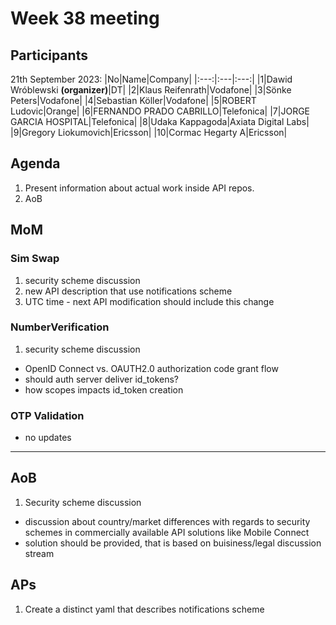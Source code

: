 # Week 38 meeting

## Participants

21th September 2023:
|No|Name|Company|
|:---:|:---|:---:|
|1|Dawid Wróblewski **(organizer)**|DT|
|2|Klaus Reifenrath|Vodafone|
|3|Sönke Peters|Vodafone|
|4|Sebastian Köller|Vodafone|
|5|ROBERT Ludovic|Orange|
|6|FERNANDO PRADO CABRILLO|Telefonica|
|7|JORGE GARCIA HOSPITAL|Telefonica|
|8|Udaka Kappagoda|Axiata Digital Labs|
|9|Gregory Liokumovich|Ericsson|
|10|Cormac Hegarty A|Ericsson|



## Agenda

1. Present information about actual work inside API repos.
2. AoB

## MoM

### Sim Swap
1. security scheme discussion
2. new API description that use notifications scheme
3. UTC time - next API modification should include this change
### NumberVerification
1. security scheme discussion

- OpenID Connect vs. OAUTH2.0 authorization code grant flow
- should auth server deliver id_tokens?
- how scopes impacts id_token creation
### OTP Validation
- no updates
  
-----

## AoB

1. Security scheme discussion
- discussion about country/market differences with regards to security schemes in commercially available API solutions like Mobile Connect
- solution should be provided, that is based on buisiness/legal discussion stream

## APs
1. Create a distinct yaml that describes notifications scheme